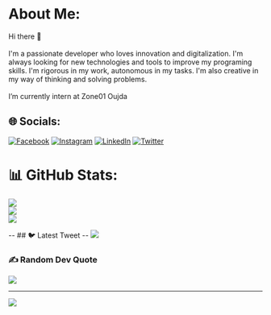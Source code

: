 #  About Me:
Hi there 👋<br><br>I'm a passionate developer who loves innovation and digitalization. I'm always looking for new technologies and tools to improve my programing skills. I'm rigorous in my work, autonomous in my tasks. I'm also creative in my way of thinking and solving problems.<br><br>I’m currently intern at Zone01 Oujda<br>


## 🌐 Socials:
[![Facebook](https://img.shields.io/badge/Facebook-%231877F2.svg?logo=Facebook&logoColor=white)](https://facebook.com/hamza.maax) [![Instagram](https://img.shields.io/badge/Instagram-%23E4405F.svg?logo=Instagram&logoColor=white)](https://instagram.com/hamzamaach_) [![LinkedIn](https://img.shields.io/badge/LinkedIn-%230077B5.svg?logo=linkedin&logoColor=white)](https://linkedin.com/in/hamzamaach) [![Twitter](https://img.shields.io/badge/Twitter-%231DA1F2.svg?logo=Twitter&logoColor=white)](https://twitter.com/hamza_maax) 

# 📊 GitHub Stats:
![](https://github-readme-stats.vercel.app/api?username=hamzamaach&theme=tokyonight&hide_border=false&include_all_commits=true&count_private=true)<br/>
![](https://github-readme-streak-stats.herokuapp.com/?user=hamzamaach&theme=tokyonight&hide_border=false)<br/>
![](https://github-readme-stats.vercel.app/api/top-langs/?username=hamzamaach&theme=tokyonight&hide_border=false&include_all_commits=true&count_private=true&layout=compact)

-- ## 🐦 Latest Tweet
-- [![](https://gtce.itsvg.in/api?username=hamza_maax)](https://github.com/VishwaGauravIn/github-twitter-card-embed)
### ✍️ Random Dev Quote
![](https://quotes-github-readme.vercel.app/api?type=horizontal&theme=radical)

---
![](https://visitcount.itsvg.in/api?id=hamzamaach&label=Profile%20Views&color=6&icon=5&pretty=true)


